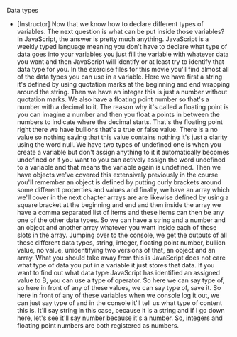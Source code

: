 Data types
- [Instructor] Now that we know how to declare different types of variables. The next question is what can be put inside those variables? In JavaScript, the answer is pretty much anything. JavaScript is a weekly typed language meaning you don't have to declare what type of data goes into your variables you just fill the variable with whatever data you want and then JavaScript will identify or at least try to identify that data type for you. In the exercise files for this movie you'll find almost all of the data types you can use in a variable. Here we have first a string it's defined by using quotation marks at the beginning and end wrapping around the string. Then we have an integer this is just a number without quotation marks. We also have a floating point number so that's a number with a decimal to it. The reason why it's called a floating point is you can imagine a number and then you float a points in between the numbers to indicate where the decimal starts. That's the floating point right there we have bullions that's a true or false value. There is a no value so nothing saying that this value contains nothing it's just a clarity using the word null. We have two types of undefined one is when you create a variable but don't assign anything to it it automatically becomes undefined or if you want to you can actively assign the word undefined to a variable and that means the variable again is undefined. Then we have objects we've covered this extensively previously in the course you'll remember an object is defined by putting curly brackets around some different properties and values and finally, we have an array which we'll cover in the next chapter arrays are are likewise defined by using a square bracket at the beginning and end and then inside the array we have a comma separated list of items and these items can then be any one of the other data types. So we can have a string and a number and an object and another array whatever you want inside each of these slots in the array. Jumping over to the console, we get the outputs of all these different data types, string, integer, floating point number, bullion value, no value, unidentifying two versions of that, an object and an array. What you should take away from this is JavaScript does not care what type of data you put in a variable it just stores that data. If you want to find out what data type JavaScript has identified an assigned value to B, you can use a type of operator. So here we can say type of, so here in front of any of these values, we can say type of, save it. So here in front of any of these variables when we console log it out, we can just say type of and in the console it'll tell us what type of content this is. It'll say string in this case, because it is a string and if I go down here, let's see it'll say number because it's a number. So, integers and floating point numbers are both registered as numbers.